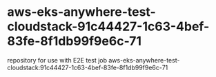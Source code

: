 # aws-eks-anywhere-test-cloudstack-91c44427-1c63-4bef-83fe-8f1db99f9e6c-71
repository for use with E2E test job aws-eks-anywhere-test-cloudstack:91c44427-1c63-4bef-83fe-8f1db99f9e6c-71
